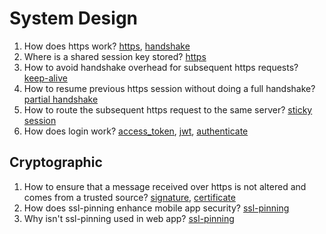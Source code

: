 # System Design

1. How does https work? [https](https://github.com/chipbk10/SystemDesign/blob/master/https.md), [handshake](https://github.com/chipbk10/SystemDesign/blob/master/handshake.md)
2. Where is a shared session key stored? [https](https://github.com/chipbk10/SystemDesign/blob/master/https.md)
3. How to avoid handshake overhead for subsequent https requests? [keep-alive](https://github.com/chipbk10/SystemDesign/blob/master/keep-alive.md)
4. How to resume previous https session without doing a full handshake? [partial handshake](https://github.com/chipbk10/SystemDesign/blob/master/partial-handshake.md)
5. How to route the subsequent https request to the same server? [sticky session](https://github.com/chipbk10/SystemDesign/blob/master/sticky-session.md)
6. How does login work? [access_token](), [jwt](), [authenticate]()

## Cryptographic

1. How to ensure that a message received over https is not altered and comes from a trusted source? [signature](https://github.com/chipbk10/SystemDesign/blob/master/Cryptographic/signature.md), [certificate](https://github.com/chipbk10/SystemDesign/blob/master/Cryptographic/certificate.md)
2. How does ssl-pinning enhance mobile app security? [ssl-pinning](https://github.com/chipbk10/SystemDesign/blob/master/Cryptographic/ssl-pinning.md)
3. Why isn't ssl-pinning used in web app? [ssl-pinning](https://github.com/chipbk10/SystemDesign/blob/master/Cryptographic/ssl-pinning.md)
